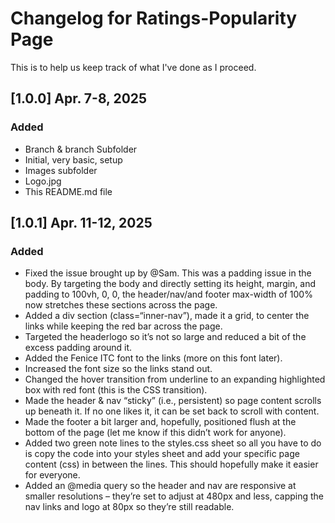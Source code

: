 # Changelog for Ratings-Popularity Page

This is to help us keep track of what I've done as I proceed.

## [1.0.0] Apr. 7-8, 2025
### Added
- Branch & branch Subfolder
- Initial, very basic, setup 
- Images subfolder
- Logo.jpg
- This README.md file

## [1.0.1] Apr. 11-12, 2025
### Added
- Fixed the issue brought up by @Sam. This was a padding issue in the body. By targeting 
    the body and directly setting its height, margin, and padding to 100vh, 0, 0, the header/nav/and footer max-width of 100% now stretches these sections across the page.
- Added a div section (class=“inner-nav”), made it a grid, to center the links while
    keeping the red bar across the page.
- Targeted the headerlogo so it’s not so large and reduced a bit of the excess padding
    around it.
- Added the Fenice ITC font to the links (more on this font later).
- Increased the font size so the links stand out.
- Changed the hover transition from underline to an expanding highlighted box with red
font (this is the CSS transition).
- Made the header & nav “sticky” (i.e., persistent) so page content scrolls up beneath it.
    If no one likes it, it can be set back to scroll with content.
- Made the footer a bit larger and, hopefully, positioned flush at the bottom of the page
    (let me know if this didn’t work for anyone).
- Added two green note lines to the styles.css sheet so all you have to do is copy the 
    code into your styles sheet and add your specific page content (css) in between the lines. This should hopefully make it easier for everyone.
- Added an @media query so the header and nav are responsive at smaller resolutions –
    they’re set to adjust at 480px and less, capping the nav links and logo at 80px so they’re still readable.